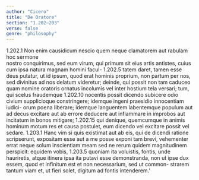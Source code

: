 ```yaml
---
author: "Cicero"
title: "De Oratore"
section: "1.202–203"
verse: false
genre: "philosophy"
---
```


1.202.1
Non enim causidicum
nescio quem neque clamatorem aut rabulam hoc sermone  
nostro conquirimus, sed eum virum, qui primum sit eius
artis antistes, cuius cum ipsa natura magnam homini facul-
1.202.5
tatem daret, <auctor> tamen esse deus putatur, ut id ipsum,
quod erat hominis proprium, non partum per nos, sed
divinitus ad nos delatum videretur; deinde, qui possit non
tam caduceo quam nomine oratoris ornatus incolumis vel
inter hostium tela versari; tum, qui scelus fraudemque
1.202.10
nocentis possit dicendo subicere odio civium supplicioque
constringere; idemque ingeni praesidio innocentiam iudici-
orum poena liberare; idemque languentem labentemque
populum aut ad decus excitare aut ab errore deducere aut
inflammare in improbos aut incitatum in bonos mitigare;
1.202.15
qui denique, quemcumque in animis hominum motum res
et causa postulet, eum dicendo vel excitare possit vel sedare.
1.203.1
Hanc vim si quis existimat aut ab eis, qui de dicendi ratione
scripserunt, expositam esse aut a me posse exponi tam
brevi, vehementer errat neque solum inscientiam meam sed
ne rerum quidem magnitudinem perspicit: equidem vobis,
1.203.5
quoniam ita voluistis, fontis, unde hauriretis, atque itinera
ipsa ita putavi esse demonstranda, non ut ipse dux essem,
quod et infinitum est et non necessarium, sed ut common-
strarem tantum viam et, ut fieri solet, digitum ad fontis
intenderem.'
